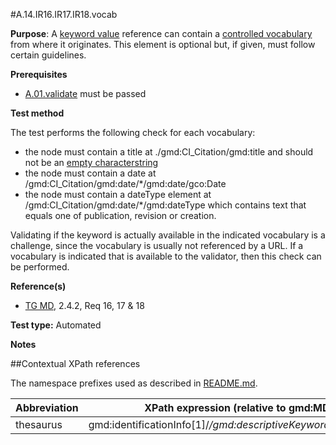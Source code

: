 #A.14.IR16.IR17.IR18.vocab

**Purpose**: A [keyword value](A.13.IR13.keyword.md) reference can contain a [controlled vocabulary](#thesaurus) from where it originates. This element is optional but, if given, must follow certain guidelines.

**Prerequisites**
* [A.01.validate](A.01.validate.md) must be passed

**Test method**

The test performs the following check for each vocabulary:
* the node must contain a title at ./gmd:CI_Citation/gmd:title and should not be an [empty characterstring](./README.md#emptychar)
* the node must contain a date at /gmd:CI_Citation/gmd:date/*/gmd:date/gco:Date
* the node must contain a dateType element at /gmd:CI_Citation/gmd:date/*/gmd:dateType which contains text that equals one of publication, revision or creation.

Validating if the keyword is actually available in the indicated vocabulary is a challenge, since the vocabulary is usually not referenced by a URL.
If a vocabulary is indicated that is available to the validator, then this check can be performed.

**Reference(s)**	 

* [TG MD](./README.md#ref_TG_MD), 2.4.2, Req 16, 17 & 18

**Test type:** Automated

**Notes**

##Contextual XPath references

The namespace prefixes used as described in [README.md](./README.md#namespaces).

Abbreviation                                   |  XPath expression (relative to gmd:MD_Metadata)
-----------------------------------------------| -------------------------------------------------------------------------
<a name="thesaurus"></a> thesaurus  | gmd:identificationInfo[1]/*/gmd:descriptiveKeywords/*/gmd:thesaurusName
